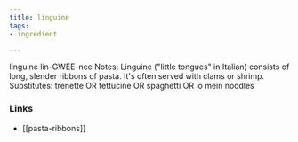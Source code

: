 ```yaml
---
title: linguine
tags:
- ingredient

---
```

linguine lin-GWEE-nee Notes: Linguine ("little tongues" in Italian) consists of long, slender ribbons of pasta. It's often served with clams or shrimp. Substitutes: trenette OR fettucine OR spaghetti OR lo mein noodles

### Links

* [[pasta-ribbons]]
